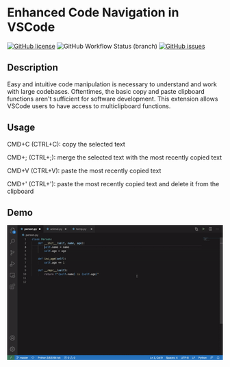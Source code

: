 # Enhanced Code Navigation in VSCode

[![GitHub license](https://img.shields.io/github/license/Yiwen-Gao/COMS4995)](https://github.com/Yiwen-Gao/COMS4995)
![GitHub Workflow Status (branch)](https://img.shields.io/github/workflow/status/Yiwen-Gao/renavigate/VSCode%20Extension%20CI/master)
[![GitHub issues](https://img.shields.io/github/issues/Yiwen-Gao/COMS4995)](https://github.com/Yiwen-Gao/COMS4995/issues)

## Description
Easy and intuitive code manipulation is necessary to understand and work with large codebases. Oftentimes, the basic copy and paste clipboard functions aren't sufficient for software development. This extension allows VSCode users to have access to multiclipboard functions.

## Usage
CMD+C (CTRL+C): copy the selected text

CMD+; (CTRL+;): merge the selected text with the most recently copied text

CMD+V (CTRL+V): paste the most recently copied text

CMD+' (CTRL+'): paste the most recently copied text and delete it from the clipboard

## Demo
![demo](./demo.gif)

